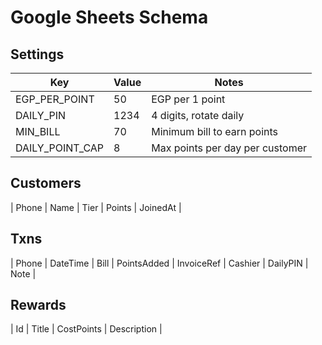 # Google Sheets Schema

## Settings
| Key              | Value | Notes |
|------------------|-------|-------|
| EGP_PER_POINT    | 50    | EGP per 1 point |
| DAILY_PIN        | 1234  | 4 digits, rotate daily |
| MIN_BILL         | 70    | Minimum bill to earn points |
| DAILY_POINT_CAP  | 8     | Max points per day per customer |

## Customers
| Phone | Name | Tier | Points | JoinedAt |

## Txns
| Phone | DateTime | Bill | PointsAdded | InvoiceRef | Cashier | DailyPIN | Note |

## Rewards
| Id | Title | CostPoints | Description |
